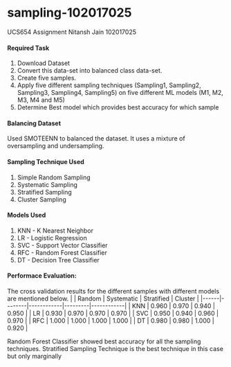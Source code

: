 # sampling-102017025

UCS654 Assignment
Nitansh Jain
102017025

#### Required Task
1. Download Dataset
2. Convert this data-set into balanced class data-set.
3. Create five samples.
4. Apply  five  different  sampling  techniques  (Sampling1, Sampling2, Sampling3, Sampling4, Sampling5) on five different ML models (M1, M2, M3, M4 and M5)
5. Determine Best model which provides best accuracy for which sample

#### Balancing Dataset
Used SMOTEENN to balanced the dataset. It uses a mixture of oversampling and undersampling.

#### Sampling Technique Used
1. Simple Random Sampling
2. Systematic Sampling
3. Stratified Sampling
4. Cluster Sampling

#### Models Used
1. KNN - K Nearest Neighbor
2. LR - Logistic Regression
3. SVC - Support Vector Classifier
4. RFC - Random Forest Classifier
5. DT - Decision Tree Classifier

#### Performace Evaluation:
The cross validation results for the different samples with different models are mentioned below.
|      | Random | Systematic | Stratified | Cluster |
|------|--------|------------|---------|------------|
| KNN  | 0.960  | 0.970      | 0.940   | 0.950      |
| LR   | 0.930  | 0.970      | 0.970   | 0.970      |
| SVC  | 0.950  | 0.940      | 0.960   | 0.970      |
| RFC  | 1.000  | 1.000      | 1.000   | 1.000      |
| DT   | 0.980  | 0.980      | 1.000   | 0.920      |

Random Forest Classifier showed best accuracy for all the sampling techniques.
Stratified Sampling Technique is the best technique in this case but only marginally
